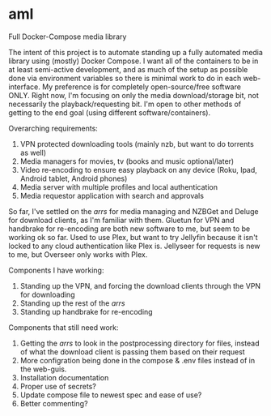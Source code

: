 # aml
Full Docker-Compose media library

The intent of this project is to automate standing up a fully automated media library using (mostly) Docker Compose.  I want all of the containers to be in at least semi-active development, and as much of the setup as possible done via environment variables so there is minimal work to do in each web-interface.  My preference is for completely open-source/free software ONLY.  Right now, I'm focusing on only the media download/storage bit, not necessarily the playback/requesting bit.  I'm open to other methods of getting to the end goal (using different software/containers).

Overarching requirements:
1. VPN protected downloading tools (mainly nzb, but want to do torrents as well)
2. Media managers for movies, tv (books and music optional/later)
3. Video re-encoding to ensure easy playback on any device (Roku, Ipad, Android tablet, Android phones)
4. Media server with multiple profiles and local authentication
5. Media requestor application with search and approvals

So far, I've settled on the *arrs* for media managing and NZBGet and Deluge for download clients, as I'm familiar with them.  Gluetun for VPN and handbrake for re-encoding are both new software to me, but seem to be working ok so far.  Used to use Plex, but want to try Jellyfin because it isn't locked to any cloud authentication like Plex is.  Jellyseer for requests is new to me, but Overseer only works with Plex.  


Components I have working:
1. Standing up the VPN, and forcing the download clients through the VPN for downloading
2. Standing up the rest of the *arrs*
3. Standing up handbrake for re-encoding

Components that still need work:
1. Getting the *arrs* to look in the postprocessing directory for files, instead of what the download client is passing them based on their request
2. More configration being done in the compose & .env files instead of in the web-guis.
3. Installation documentation
4. Proper use of secrets?
5. Update compose file to newest spec and ease of use?
6. Better commenting?
